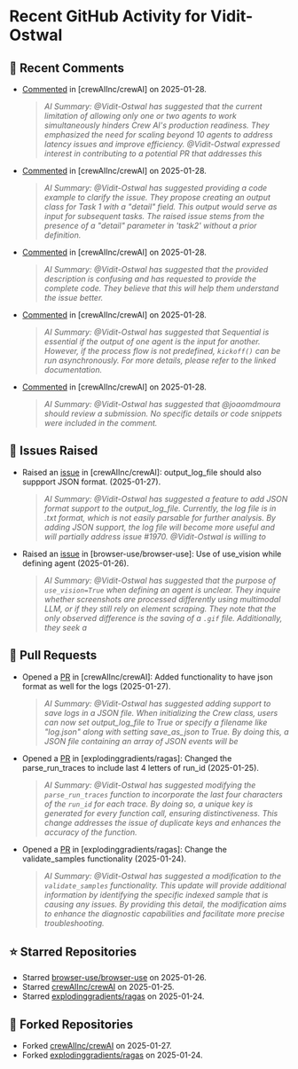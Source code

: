 # Recent GitHub Activity for Vidit-Ostwal

## 💬 Recent Comments
- [Commented](https://github.com/crewAIInc/crewAI/issues/1989#issuecomment-2619584422) in [crewAIInc/crewAI] on 2025-01-28.
  > *AI Summary: @Vidit-Ostwal has suggested that the current limitation of allowing only one or two agents to work simultaneously hinders Crew AI's production readiness. They emphasized the need for scaling beyond 10 agents to address latency issues and improve efficiency. @Vidit-Ostwal expressed interest in contributing to a potential PR that addresses this*
- [Commented](https://github.com/crewAIInc/crewAI/issues/1977#issuecomment-2619281892) in [crewAIInc/crewAI] on 2025-01-28.
  > *AI Summary: @Vidit-Ostwal has suggested providing a code example to clarify the issue. They propose creating an output class for Task 1 with a "detail" field. This output would serve as input for subsequent tasks. The raised issue stems from the presence of a "detail" parameter in 'task2' without a prior definition.*
- [Commented](https://github.com/crewAIInc/crewAI/issues/1978#issuecomment-2619270257) in [crewAIInc/crewAI] on 2025-01-28.
  > *AI Summary: @Vidit-Ostwal has suggested that the provided description is confusing and has requested to provide the complete code. They believe that this will help them understand the issue better.*
- [Commented](https://github.com/crewAIInc/crewAI/issues/1989#issuecomment-2619218501) in [crewAIInc/crewAI] on 2025-01-28.
  > *AI Summary: @Vidit-Ostwal has suggested that Sequential is essential if the output of one agent is the input for another. However, if the process flow is not predefined, `kickoff()` can be run asynchronously. For more details, please refer to the linked documentation.*
- [Commented](https://github.com/crewAIInc/crewAI/pull/1985#issuecomment-2619197911) in [crewAIInc/crewAI] on 2025-01-28.
  > *AI Summary: @Vidit-Ostwal has suggested that @joaomdmoura should review a submission. No specific details or code snippets were included in the comment.*

## 🐛 Issues Raised
- Raised an [issue](https://github.com/crewAIInc/crewAI/issues/1984) in [crewAIInc/crewAI]: output_log_file should also suppport JSON format. (2025-01-27).
  > *AI Summary: @Vidit-Ostwal has suggested a feature to add JSON format support to the output_log_file. Currently, the log file is in .txt format, which is not easily parsable for further analysis. By adding JSON support, the log file will become more useful and will partially address issue #1970. @Vidit-Ostwal is willing to*
- Raised an [issue](https://github.com/browser-use/browser-use/issues/407) in [browser-use/browser-use]: Use of use_vision while defining agent (2025-01-26).
  > *AI Summary: @Vidit-Ostwal has suggested that the purpose of `use_vision=True` when defining an agent is unclear. They inquire whether screenshots are processed differently using multimodal LLM, or if they still rely on element scraping. They note that the only observed difference is the saving of a `.gif` file. Additionally, they seek a*

## 🚀 Pull Requests
- Opened a [PR](https://github.com/crewAIInc/crewAI/pull/1985) in [crewAIInc/crewAI]: Added functionality to have json format as well for the logs (2025-01-27).
  > *AI Summary: @Vidit-Ostwal has suggested adding support to save logs in a JSON file. When initializing the Crew class, users can now set output_log_file to True or specify a filename like "log.json" along with setting save_as_json to True. By doing this, a JSON file containing an array of JSON events will be*
- Opened a [PR](https://github.com/explodinggradients/ragas/pull/1880) in [explodinggradients/ragas]: Changed the parse_run_traces to include last 4 letters of run_id (2025-01-25).
  > *AI Summary: @Vidit-Ostwal has suggested modifying the `parse_run_traces` function to incorporate the last four characters of the `run_id` for each trace. By doing so, a unique key is generated for every function call, ensuring distinctiveness. This change addresses the issue of duplicate keys and enhances the accuracy of the function.*
- Opened a [PR](https://github.com/explodinggradients/ragas/pull/1879) in [explodinggradients/ragas]: Change the validate_samples functionality (2025-01-24).
  > *AI Summary: @Vidit-Ostwal has suggested a modification to the `validate_samples` functionality. This update will provide additional information by identifying the specific indexed sample that is causing any issues. By providing this detail, the modification aims to enhance the diagnostic capabilities and facilitate more precise troubleshooting.*

## ⭐ Starred Repositories
- Starred [browser-use/browser-use](https://github.com/browser-use/browser-use) on 2025-01-26.
- Starred [crewAIInc/crewAI](https://github.com/crewAIInc/crewAI) on 2025-01-25.
- Starred [explodinggradients/ragas](https://github.com/explodinggradients/ragas) on 2025-01-24.

## 🍴 Forked Repositories
- Forked [crewAIInc/crewAI](https://github.com/Vidit-Ostwal/crewAI) on 2025-01-27.
- Forked [explodinggradients/ragas](https://github.com/Vidit-Ostwal/ragas) on 2025-01-24.
